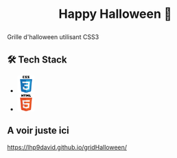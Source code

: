 # <p align="center">Happy Halloween   🎃</p>
  
Grille d'halloween utilisant CSS3
  
## 🛠️ Tech Stack

- <a href="https://www.w3schools.com/css/" target="_blank" rel="noreferrer"> <img src="https://raw.githubusercontent.com/devicons/devicon/master/icons/css3/css3-original-wordmark.svg" alt="css3" width="40" height="40"/> </a>
- <a href="https://www.w3.org/html/" target="_blank" rel="noreferrer"> <img src="https://raw.githubusercontent.com/devicons/devicon/master/icons/html5/html5-original-wordmark.svg" alt="html5" width="40" height="40"/> </a>

## A voir juste ici
<a>https://lhp9david.github.io/gridHalloween/</a>
